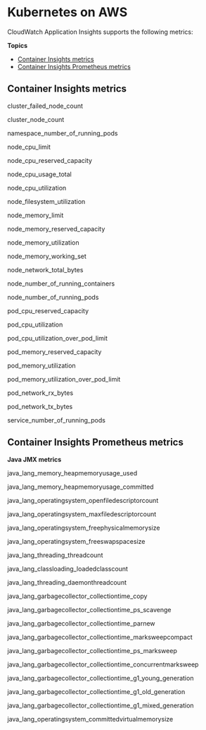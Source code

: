 # Kubernetes on AWS<a name="appinsights-metrics-kubernetes"></a>

CloudWatch Application Insights supports the following metrics:

**Topics**
+ [Container Insights metrics](#appinsights-metrics-kubernetes-container-insights-metrics)
+ [Container Insights Prometheus metrics](#appinsights-metrics-kubernetes-container-insights-prometheus)

## Container Insights metrics<a name="appinsights-metrics-kubernetes-container-insights-metrics"></a>

cluster\_failed\_node\_count

cluster\_node\_count

namespace\_number\_of\_running\_pods

node\_cpu\_limit

node\_cpu\_reserved\_capacity

node\_cpu\_usage\_total

node\_cpu\_utilization

node\_filesystem\_utilization

node\_memory\_limit

node\_memory\_reserved\_capacity

node\_memory\_utilization

node\_memory\_working\_set

node\_network\_total\_bytes

node\_number\_of\_running\_containers

node\_number\_of\_running\_pods

pod\_cpu\_reserved\_capacity

pod\_cpu\_utilization

pod\_cpu\_utilization\_over\_pod\_limit

pod\_memory\_reserved\_capacity

pod\_memory\_utilization

pod\_memory\_utilization\_over\_pod\_limit

pod\_network\_rx\_bytes

pod\_network\_tx\_bytes

service\_number\_of\_running\_pods

## Container Insights Prometheus metrics<a name="appinsights-metrics-kubernetes-container-insights-prometheus"></a>

**Java JMX metrics**

java\_lang\_memory\_heapmemoryusage\_used

java\_lang\_memory\_heapmemoryusage\_committed

java\_lang\_operatingsystem\_openfiledescriptorcount

java\_lang\_operatingsystem\_maxfiledescriptorcount

java\_lang\_operatingsystem\_freephysicalmemorysize

java\_lang\_operatingsystem\_freeswapspacesize

java\_lang\_threading\_threadcount

java\_lang\_classloading\_loadedclasscount

java\_lang\_threading\_daemonthreadcount

java\_lang\_garbagecollector\_collectiontime\_copy

java\_lang\_garbagecollector\_collectiontime\_ps\_scavenge

java\_lang\_garbagecollector\_collectiontime\_parnew

java\_lang\_garbagecollector\_collectiontime\_marksweepcompact

java\_lang\_garbagecollector\_collectiontime\_ps\_marksweep

java\_lang\_garbagecollector\_collectiontime\_concurrentmarksweep

java\_lang\_garbagecollector\_collectiontime\_g1\_young\_generation

java\_lang\_garbagecollector\_collectiontime\_g1\_old\_generation

java\_lang\_garbagecollector\_collectiontime\_g1\_mixed\_generation

java\_lang\_operatingsystem\_committedvirtualmemorysize